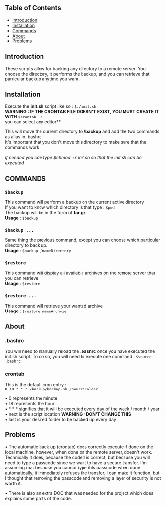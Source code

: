 ## Table of Contents

- [Introduction](#introduction)
- [Installation](#installation)
- [Commands](#commands)
- [About](#about)
- [Problems](#problems)

## Introduction

These scripts allow for backing any directory to a remote server. You choose the directory, it performs the backup, and you can retrieve that particular backup anytime you want.

## Installation

Execute the **init.sh** script like so : ```$./init.sh``` <br>
**WARNING : IF THE CRONTAB FILE DOESN'T EXIST, YOU MUST CREATE IT WITH** ```$crontab -e``` <br>
you can select any editor**<br>

This will move the current directory to **/backup** and add the two commands as alias in .bashrc <br>
It's important that you don't move this directory to make sure that the commands work <br> <br>
*if needed you can type $chmod +x init.sh so that the init.sh can be executed*

## COMMANDS

### ```$backup``` 
This command will perform a backup on the current active directory <br>
If you want to know which directory is that type : ```$pwd``` <br>
The backup will be in the form of **tar.gz** <br>
**Usage** :  ```$backup```

### ```$backup ...``` 
Same thing the previous command, except you can choose which particular directory to back up. <br>
**Usage** :  ```$backup /nameDirectory```

### ```$restore``` 
This command will display all available archives on the remote server that you can retrieve <br>
**Usage** :  ```$restore```

### ```$restore ...``` 
This command will retrieve your wanted archive <br>
**Usage** :  ```$restore nameArchvie```

## About
### .bashrc
You will need to manually reload the **.bashrc** once you have executed the init.sh script.
To do so, you will need to execute one command : ```$source .bashrc```

### crontab
This is the default cron entry : <br>
```0 18 * * * /backup/backup.sh /sourceFolder```

• 0 represents the minute <br>
• 18 represents the hour <br>
• * * * signifies that it will be executed every day of the week / month / year <br>
• next is the script location **WARNING : DON'T CHANGE THIS** <br>
• last is your desired folder to be backed up every day

## Problems
• The automatic back up (crontab) does correctly execute if done on the local machine, however, when done on the remote server, doesn't work. Technically it does, because the coded is correct, but because you will need to type a passcode since we want to have a secure transfer. I'm assuming that because you cannot type this passcode when done automatically, it immediately refuses the transfer. I can make it function, but I thought that removing the passcode and removing a layer of security is not worth it.

• There is also an extra DOC that was needed for the project which does explains some parts of the code.